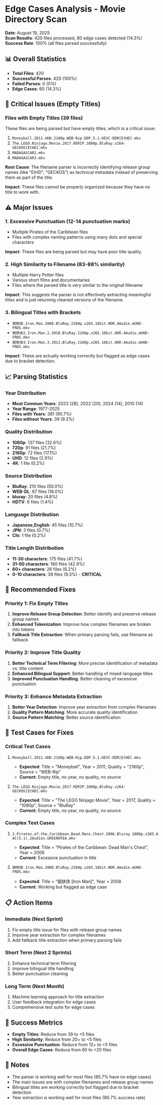 # Edge Cases Analysis - Movie Directory Scan

**Date**: August 19, 2025  
**Scan Results**: 420 files processed, 60 edge cases detected (14.3%)  
**Success Rate**: 100% (all files parsed successfully)

## 📊 **Overall Statistics**

- **Total Files**: 420
- **Successful Parses**: 420 (100%)
- **Failed Parses**: 0 (0%)
- **Edge Cases**: 60 (14.3%)

## 🚨 **Critical Issues (Empty Titles)**

### **Files with Empty Titles (39 files)**
These files are being parsed but have empty titles, which is a critical issue:

1. `Moneyball.2011.UHD.2160p.WEB-Rip.DDP.5.1.HEVC-DDR[EtHD].mkv`
2. `The.LEGO.Ninjago.Movie.2017.RERIP.1080p.BluRay.x264-GECKOS[EtHD].mkv`
3. `MADAGASCAR2.mkv`
4. `MADAGASCAR3.mkv`

**Root Cause**: The filename parser is incorrectly identifying release group names (like "EtHD", "GECKOS") as technical metadata instead of preserving them as part of the title.

**Impact**: These files cannot be properly organized because they have no title to work with.

## ⚠️ **Major Issues**

### **1. Excessive Punctuation (12-14 punctuation marks)**
- Multiple Pirates of the Caribbean files
- Files with complex naming patterns using many dots and special characters

**Impact**: These files are being parsed but may have poor title quality.

### **2. High Similarity to Filename (83-88% similarity)**
- Multiple Harry Potter files
- Various short films and documentaries
- Files where the parsed title is very similar to the original filename

**Impact**: This suggests the parser is not effectively extracting meaningful titles and is just returning cleaned versions of the filename.

### **3. Bilingual Titles with Brackets**
- `钢铁侠.Iron.Man.2008.BluRay.2160p.x265.10bit.HDR.4Audio.mUHD-FRDS.mkv`
- `钢铁侠2.Iron.Man.2.2010.BluRay.2160p.x265.10bit.HDR.4Audio.mUHD-FRDS.mkv`
- `钢铁侠3.Iron.Man.3.2013.BluRay.2160p.x265.10bit.HDR.4Audio.mUHD-FRDS.mkv`

**Impact**: These are actually working correctly but flagged as edge cases due to bracket detection.

## 📈 **Parsing Statistics**

### **Year Distribution**
- **Most Common Years**: 2023 (28), 2022 (20), 2024 (14), 2010 (14)
- **Year Range**: 1977-2025
- **Files with Years**: 381 (90.7%)
- **Files without Years**: 39 (9.3%)

### **Quality Distribution**
- **1080p**: 137 files (32.6%)
- **720p**: 91 files (21.7%)
- **2160p**: 72 files (17.1%)
- **UHD**: 12 files (2.9%)
- **4K**: 1 file (0.2%)

### **Source Distribution**
- **BluRay**: 210 files (50.0%)
- **WEB-DL**: 67 files (16.0%)
- **bluray**: 20 files (4.8%)
- **HDTV**: 6 files (1.4%)

### **Language Distribution**
- **Japanese,English**: 45 files (10.7%)
- **JPN**: 3 files (0.7%)
- **Chi**: 1 file (0.2%)

### **Title Length Distribution**
- **11-30 characters**: 175 files (41.7%)
- **31-60 characters**: 180 files (42.9%)
- **60+ characters**: 26 files (6.2%)
- **0-10 characters**: 39 files (9.3%) - **CRITICAL**

## 🔧 **Recommended Fixes**

### **Priority 1: Fix Empty Titles**
1. **Improve Release Group Detection**: Better identify and preserve release group names
2. **Enhanced Tokenization**: Improve how complex filenames are broken into tokens
3. **Fallback Title Extraction**: When primary parsing fails, use filename as fallback

### **Priority 2: Improve Title Quality**
1. **Better Technical Term Filtering**: More precise identification of metadata vs. title content
2. **Enhanced Bilingual Support**: Better handling of mixed-language titles
3. **Improved Punctuation Handling**: Better cleaning of excessive punctuation

### **Priority 3: Enhance Metadata Extraction**
1. **Better Year Detection**: Improve year extraction from complex filenames
2. **Quality Pattern Matching**: More accurate quality identification
3. **Source Pattern Matching**: Better source identification

## 🧪 **Test Cases for Fixes**

### **Critical Test Cases**
1. `Moneyball.2011.UHD.2160p.WEB-Rip.DDP.5.1.HEVC-DDR[EtHD].mkv`
   - **Expected**: Title = "Moneyball", Year = 2011, Quality = "2160p", Source = "WEB-Rip"
   - **Current**: Empty title, no year, no quality, no source

2. `The.LEGO.Ninjago.Movie.2017.RERIP.1080p.BluRay.x264-GECKOS[EtHD].mkv`
   - **Expected**: Title = "The LEGO Ninjago Movie", Year = 2017, Quality = "1080p", Source = "BluRay"
   - **Current**: Empty title, no year, no quality, no source

### **Complex Test Cases**
1. `2.Pirates.of.the.Caribbean.Dead.Mans.Chest.2006.Bluray.1080p.x265.AAC(5.1).2Audios.GREENOTEA.mkv`
   - **Expected**: Title = "Pirates of the Caribbean: Dead Man's Chest", Year = 2006
   - **Current**: Excessive punctuation in title

2. `钢铁侠.Iron.Man.2008.BluRay.2160p.x265.10bit.HDR.4Audio.mUHD-FRDS.mkv`
   - **Expected**: Title = "钢铁侠 [Iron Man]", Year = 2008
   - **Current**: Working but flagged as edge case

## 📋 **Action Items**

### **Immediate (Next Sprint)**
1. Fix empty title issue for files with release group names
2. Improve year extraction for complex filenames
3. Add fallback title extraction when primary parsing fails

### **Short Term (Next 2 Sprints)**
1. Enhance technical term filtering
2. Improve bilingual title handling
3. Better punctuation cleaning

### **Long Term (Next Month)**
1. Machine learning approach for title extraction
2. User feedback integration for edge cases
3. Comprehensive test suite for edge cases

## 🎯 **Success Metrics**

- **Empty Titles**: Reduce from 39 to <5 files
- **High Similarity**: Reduce from 20+ to <5 files
- **Excessive Punctuation**: Reduce from 12+ to <5 files
- **Overall Edge Cases**: Reduce from 60 to <20 files

## 📝 **Notes**

- The parser is working well for most files (85.7% have no edge cases)
- The main issues are with complex filenames and release group names
- Bilingual titles are working correctly but flagged due to bracket detection
- Year extraction is working well for most files (90.7% success rate)
